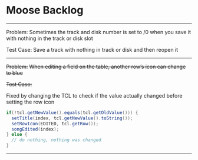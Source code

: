 # Moose Backlog

---

Problem:
Sometimes the track and disk number is set to /0 when you save it with nothing in the track or disk slot

Test Case:
Save a track with nothing in track or disk and then reopen it

---

~~Problem:~~
~~When editing a field on the table, another row’s icon can change to blue~~

~~Test Case:~~

Fixed by changing the TCL to check if the value actually changed before setting the row icon

```java
if(!tcl.getNewValue().equals(tcl.getOldValue())) {
  setTitle(index, tcl.getNewValue().toString());
  setRowIcon(EDITED, tcl.getRow());
  songEdited(index);
} else {
  // do nothing, nothing was changed
}
```

---
